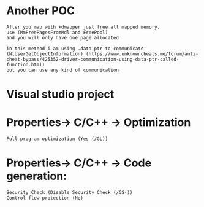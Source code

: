 # Another POC
    After you map with kdmapper just free all mapped memory.
    use (MmFreePagesFromMdl and FreePool) 
    and you will only have one page allocated

    in this method i am using .data ptr to communicate (NtUserGetObjectInformation) (https://www.unknowncheats.me/forum/anti-cheat-bypass/425352-driver-communication-using-data-ptr-called-function.html)
    but you can use any kind of communication


# Visual studio project
# Properties-> C/C++ -> Optimization
    Full program optimization (Yes (/GL))
# Properties-> C/C++ -> Code generation:
    Security Check (Disable Security Check (/GS-))
    Control flow protection (No)
